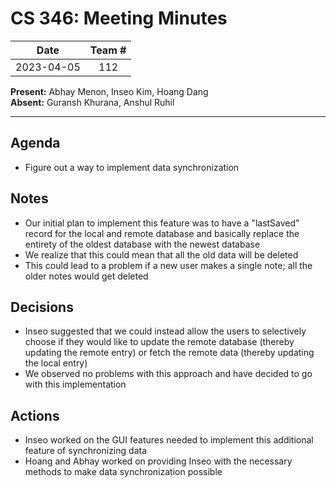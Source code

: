 # CS 346: Meeting Minutes

|    Date    | Team # |
|:----------:| :----: |
| 2023-04-05 |  112   |

**Present:** Abhay Menon, Inseo Kim, Hoang Dang
<br/>
**Absent:** Guransh Khurana, Anshul Ruhil

---

## Agenda
- Figure out a way to implement data synchronization

## Notes
- Our initial plan to implement this feature was to have a "lastSaved" record for the local and remote database and basically replace the entirety of the oldest database with the newest database
- We realize that this could mean that all the old data will be deleted
- This could lead to a problem if a new user makes a single note; all the older notes would get deleted

## Decisions
- Inseo suggested that we could instead allow the users to selectively choose if they would like to update the remote database (thereby updating the remote entry) or fetch the remote data (thereby updating the local entry)
- We observed no problems with this approach and have decided to go with this implementation

## Actions
- Inseo worked on the GUI features needed to implement this additional feature of synchronizing data
- Hoang and Abhay worked on providing Inseo with the necessary methods to make data synchronization possible